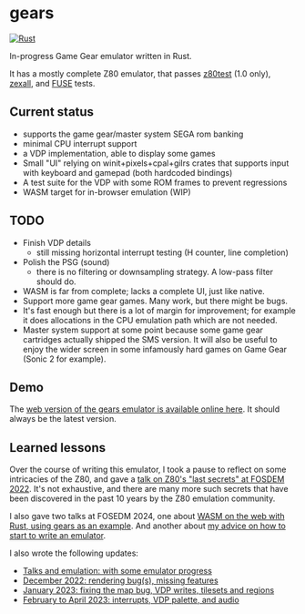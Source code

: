 # gears
[![Rust](https://github.com/anisse/gears/actions/workflows/rust.yml/badge.svg)](https://github.com/anisse/gears/actions/workflows/rust.yml)

In-progress Game Gear emulator written in Rust.

It has a mostly complete Z80 emulator, that passes [z80test](https://github.com/raxoft/z80test) (1.0 only), [zexall](https://mdfs.net/Software/Z80/Exerciser/), and [FUSE](http://fuse-emulator.sourceforge.net/) tests.


## Current status

 - supports the game gear/master system SEGA rom banking
 - minimal CPU interrupt support
 - a VDP implementation, able to display some games
 - Small "UI" relying on winit+pixels+cpal+gilrs crates that supports input with keyboard and gamepad (both hardcoded bindings)
 - A test suite for the VDP with some ROM frames to prevent regressions
 - WASM target for in-browser emulation (WIP)

## TODO

 - Finish VDP details
   * still missing horizontal interrupt testing (H counter, line completion)
 - Polish the PSG (sound)
   * there is no filtering or downsampling strategy. A low-pass filter should do.
 - WASM is far from complete; lacks a complete UI, just like native.
 - Support more game gear games. Many work, but there might be bugs.
 - It's fast enough but there is a lot of margin for improvement; for example it does allocations in the CPU emulation path which are not needed.
 - Master system support at some point because some game gear cartridges actually shipped the SMS version. It will also be useful to enjoy the wider screen in some infamously hard games on Game Gear (Sonic 2 for example).

## Demo

The [web version of the gears emulator is available online here](https://anisse.github.io/gears/). It should always be the latest version.

## Learned lessons

Over the course of writing this emulator, I took a pause to reflect on some intricacies of the Z80, and gave a [talk on Z80's "last secrets" at FOSDEM 2022](https://archive.fosdem.org/2022/schedule/event/z80/). It's not exhaustive, and there are many more such secrets that have been discovered in the past 10 years by the Z80 emulation community.

I also gave two talks at FOSEDM 2024, one about [WASM on the web with Rust, using gears as an example](https://fosdem.org/2024/schedule/event/fosdem-2024-1691-wasm-101-porting-a-sega-game-gear-emulator-to-the-browser/). And another about [my advice on how to start to write an emulator](https://fosdem.org/2024/schedule/event/fosdem-2024-2146-how-do-you-write-an-emulator-anyway-/).

I also wrote the following updates:
 * [Talks and emulation: with some emulator progress](https://anisse.astier.eu/talks-emulation.html)
 * [December 2022: rendering bug(s), missing features](https://anisse.astier.eu/gears-update-2023-01.html)
 * [January 2023: fixing the map bug, VDP writes, tilesets and regions](https://anisse.astier.eu/gears-update-2023-02.html)
 * [February to April 2023: interrupts, VDP palette, and audio](https://anisse.astier.eu/gears-update-2023-03.html)
